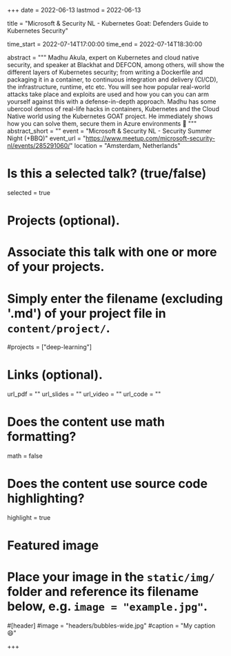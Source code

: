 +++
date = 2022-06-13
lastmod = 2022-06-13

title = "Microsoft & Security NL - Kubernetes Goat: Defenders Guide to Kubernetes Security"

time_start = 2022-07-14T17:00:00
time_end = 2022-07-14T18:30:00

abstract = """
Madhu Akula, expert on Kubernetes and cloud native security, and speaker at Blackhat and DEFCON, among others, will show the different layers of Kubernetes security; from writing a Dockerfile and packaging it in a container, to continuous integration and delivery (CI/CD), the infrastructure, runtime, etc etc. You will see how popular real-world attacks take place and exploits are used and how you can you can arm yourself against this with a defense-in-depth approach. Madhu has some ubercool demos of real-life hacks in containers, Kubernetes and the Cloud Native world using the Kubernetes GOAT project. He immediately shows how you can solve them, secure them in Azure environments 🚀
"""
abstract_short = ""
event = "Microsoft & Security NL - Security Summer Night (+BBQ)"
event_url = "https://www.meetup.com/microsoft-security-nl/events/285291060/"
location = "Amsterdam, Netherlands"

# Is this a selected talk? (true/false)
selected = true

# Projects (optional).
#   Associate this talk with one or more of your projects.
#   Simply enter the filename (excluding '.md') of your project file in `content/project/`.
#projects = ["deep-learning"]

# Links (optional).
url_pdf = ""
url_slides = ""
url_video = ""
url_code = ""

# Does the content use math formatting?
math = false

# Does the content use source code highlighting?
highlight = true

# Featured image
# Place your image in the `static/img/` folder and reference its filename below, e.g. `image = "example.jpg"`.

#[header]
#image = "headers/bubbles-wide.jpg"
#caption = "My caption :smile:"

+++
